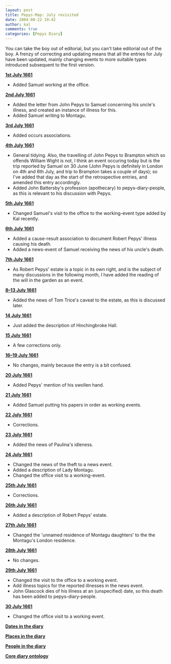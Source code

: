 ```yaml
---
layout: post
title: Pepys-Map: July revisited
date: 2004-08-22 19:42
author: kal
comments: true
categories: [Pepys Diary]
---
```

You can take the boy out of editorial, but you can't take editorial out of the boy.  A frenzy of correcting and updating means that all the entries for July have been updated, mainly changing events to more suitable types introduced subsequent to the first version.

<!--more-->
<p><b><a href="http://www.techquila.com/blog/archives/16610701.ltm">1st July 1661</a></b></p>
<ul><li>Added Samuel working at the office.</li></ul>
<p><b><a href="http://www.techquila.com/blog/archives/16610702.ltm">2nd July 1661</a></b></p>
<ul>
<li>Added the letter from John Pepys to Samuel concerning his uncle's illness, and created an instance of illness for this.</li>
<li>Added Samuel writing to Montagu.</li>
</ul>
<p><b><a href="http://www.techquila.com/blog/archives/16610703.ltm">3rd July 1661</a></b></p>
<ul>
<li>Added occurs associations.</li>
</ul>
<p><b><a href="http://www.techquila.com/blog/archives/16610704.ltm">4th July 1661</a></b></p>
<ul>
<li>General tidying. Also, the travelling of John Pepys to Brampton which so offends William Wight is not, I think an event occuring today but is the trip reported by Samuel on 30 June (John Pepys is definitely in London on 4th and 6th July, and trip to Brampton takes a couple of days); so I've added that day as the start of the retrospective entries, and amended this entry accordingly.</li>
<li>Added John Battersby's profession (apothecary) to pepys-diary-people, as this is relevant to his discussion with Pepys.</li>
</ul>
<p><b><a href="http://www.techquila.com/blog/archives/16610705.ltm">5th July 1661</a></b></p>
<ul><li>Changed Samuel's visit to the office to the working-event type added by Kal recently.</li></ul>
<p><b><a href="http://www.techquila.com/blog/archives/16610706.ltm">6th July 1661</a></b></p>
<ul><li>Added a cause-result association to document Robert Pepys' illness causing his death.</li>
<li>Added a news-event of Samuel receiving the news of his uncle's death.</li>
</ul>
<p><b><a href="http://www.techquila.com/blog/archives/16610707.ltm">7th July 1661</a></b></p>
<ul><li>As Robert Pepys' estate is a topic in its own right, and is the subject of many discussions in the following month, I have added the reading of the will in the garden as an event.</li>
</ul>
<p><b><a href="http://www.techquila.com/blog/archives/16610713.ltm">8&#x2013;13 July 1661</a></b></p>
<ul><li>Added the news of Tom Trice's caveat to the estate, as this is discussed later.</li></ul>
<p><b><a href="http://www.techquila.com/blog/archives/16610713.ltm">14 July 1661</a></b></p>
<ul><li>Just added the description of Hinchingbroke Hall.</li></ul>
<p><b><a href="http://www.techquila.com/blog/archives/16610715.ltm">15 July 1661</a></b></p>
<ul><li>A few corrections only.</li></ul>
<p><b><a href="http://www.techquila.com/blog/archives/16610719.ltm">16&#x2013;19 July 1661</a></b></p>
<ul><li>No changes, mainly because the entry is a bit confused.</li></ul>
<p><b><a href="http://www.techquila.com/blog/archives/16610720.ltm">20 July 1661</a></b></p>
<ul><li>Added  Pepys' mention of his swollen hand.</li></ul>
<p><b><a href="http://www.techquila.com/blog/archives/16610721.ltm">21 July 1661</a></b></p>
<ul><li>Added Samuel putting his papers in order as working events.</li></ul>
<p><b><a href="http://www.techquila.com/blog/archives/16610722.ltm">22 July 1661</a></b></p>
<ul><li>Corrections.</li></ul>
<p><b><a href="http://www.techquila.com/blog/archives/16610723.ltm">23 July 1661</a></b></p>
<ul><li>Added the news of Paulina's idleness.</li></ul>
<p><b><a href="http://www.techquila.com/blog/archives/16610724.ltm">24 July 1661</a></b></p>
<ul>
<li>Changed the news of the theft to a news event.</li>
<li>Added a description of Lady Montagu.</li>
<li>Changed the office visit to a working-event.</li>
</ul>
<p><b><a href="http://www.techquila.com/blog/archives/16610725.ltm">25th July 1661</a></b></p>
<ul>
<li>Corrections.</li>
</ul>
<p><b><a href="http://www.techquila.com/blog/archives/16610726.ltm">26th July 1661</a></b></p>
<ul><li>Added a description of Robert Pepys' estate.</li></ul>
<p><b><a href="http://www.techquila.com/blog/archives/16610727.ltm">27th July 1661</a></b></p>
<ul><li>Changed the 'unnamed residence of Montagu daughters' to the the Montagu's London residence.</li></ul>
<p><b><a href="http://www.techquila.com/blog/archives/16610728.ltm">28th July 1661</a></b></p>
<ul><li>No changes.</li></ul>
<p><b><a href="http://www.techquila.com/blog/archives/16610729.ltm">29th July 1661</a></b></p>
<ul>
<li>Changed the visit to the office to a working event.</li>
<li>Add illness topics for the reported illnesses in the news event.</li>
<li>John Glascock dies of his illness at an (unspecified) date, so this death has been added to pepys-diary-people.</li>
</ul>
<p><b><a href="http://www.techquila.com/blog/archives/16610730.ltm">30 July 1661</a></b></p>
<ul><li>Changed the office visit to a working event.</li></ul>
<p><b><a href="http://www.techquila.com/blog/archives/pepys-diary-
dates.ltm">Dates in the diary</a></b></p>
<p><b><a href="http://www.techquila.com/blog/archives/pepys-diary-places.ltm">Places in the diary</a></b></p>
<p><b><a href="http://www.techquila.com/blog/archives/pepys-diary-people.ltm">People in the diary</a></b></p>
<p><b><a href="http://www.techquila.com/blog/archives/pepys-diary-ontology.ltm">Core diary ontology</a></b></p>

